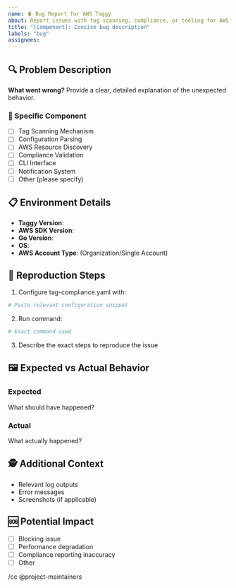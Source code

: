 ```yaml
---
name: 🪲 Bug Report for AWS Taggy
about: Report issues with tag scanning, compliance, or tooling for AWS Taggy
title: "[Component]: Concise bug description"
labels: "bug"
assignees:
---
```


## 🔍 Problem Description

**What went wrong?**
Provide a clear, detailed explanation of the unexpected behavior.

### 🎯 Specific Component

- [ ] Tag Scanning Mechanism
- [ ] Configuration Parsing
- [ ] AWS Resource Discovery
- [ ] Compliance Validation
- [ ] CLI Interface
- [ ] Notification System
- [ ] Other (please specify)

## 📋 Environment Details

- **Taggy Version**:
- **AWS SDK Version**:
- **Go Version**:
- **OS**:
- **AWS Account Type**: (Organization/Single Account)

## 🔬 Reproduction Steps

1. Configure tag-compliance.yaml with:

```yaml
# Paste relevant configuration snippet
```

2. Run command:

```sh
# Exact command used
```

3. Describe the exact steps to reproduce the issue

## 🖼️ Expected vs Actual Behavior

### Expected

What should have happened?

### Actual

What actually happened?

## 🕵️ Additional Context

- Relevant log outputs
- Error messages
- Screenshots (if applicable)

## 🆘 Potential Impact

- [ ] Blocking issue
- [ ] Performance degradation
- [ ] Compliance reporting inaccuracy
- [ ] Other

/cc @project-maintainers
